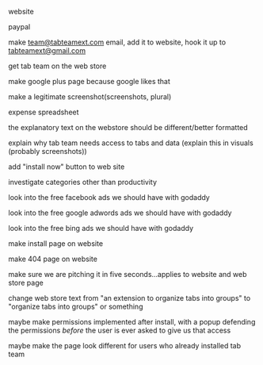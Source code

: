 website<br>

paypal<br>

make team@tabteamext.com email, add it to website, hook it up to tabteamext@gmail.com<br>

get tab team on the web store<br>

make google plus page because google likes that<br>

make a legitimate screenshot(screenshots, plural)<br>

expense spreadsheet<br>

the explanatory text on the webstore should be different/better formatted <br>

explain why tab team needs access to tabs and data (explain this in visuals (probably screenshots))<br>

add "install now" button to web site<br>

investigate categories other than productivity<br>

look into the free facebook ads we should have with godaddy<br>

look into the free google adwords ads we should have with godaddy<br>

look into the free bing ads we should have with godaddy<br>

make install page on website<br>

make 404 page on website<br>

make sure we are pitching it in five seconds...applies to website and web store page<br>

change web store text from "an extension to organize tabs into groups" to "organize tabs into groups" or something<br>

maybe make permissions implemented after install, with a popup defending the permissions <i>before</i> the user is ever asked to give us that access<br>

maybe make the page look different for users who already installed tab team<br>